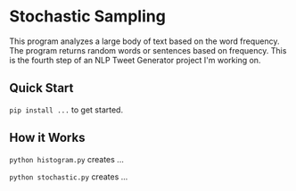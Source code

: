 # Stochastic Sampling

This program analyzes a large body of text based on the word frequency. The program returns random words or sentences based on frequency. This is the fourth step of an NLP Tweet Generator project I'm working on.

## Quick Start

```pip install ...``` to get started.


## How it Works

```python histogram.py``` creates ...

```python stochastic.py``` creates ...
